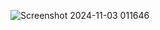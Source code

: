 ![Screenshot 2024-11-03 011646](https://github.com/user-attachments/assets/c92e99f0-9a36-42ae-8e49-aa96285649a4)
